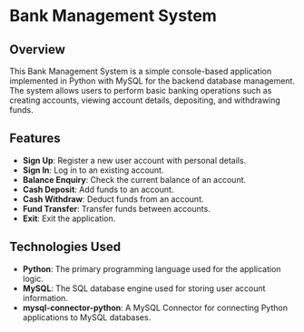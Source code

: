 # Bank Management System

## Overview
This Bank Management System is a simple console-based application implemented in Python with MySQL for the backend database management. The system allows users to perform basic banking operations such as creating accounts, viewing account details, depositing, and withdrawing funds.

## Features
- **Sign Up**: Register a new user account with personal details.
- **Sign In**: Log in to an existing account.
- **Balance Enquiry**: Check the current balance of an account.
- **Cash Deposit**: Add funds to an account.
- **Cash Withdraw**: Deduct funds from an account.
- **Fund Transfer**: Transfer funds between accounts.
- **Exit**: Exit the application.

## Technologies Used
- **Python**: The primary programming language used for the application logic.
- **MySQL**: The SQL database engine used for storing user account information.
- **mysql-connector-python**: A MySQL Connector for connecting Python applications to MySQL databases.

